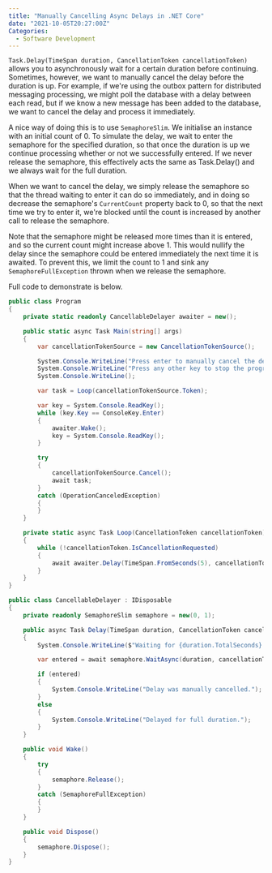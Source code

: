 ```yaml
---
title: "Manually Cancelling Async Delays in .NET Core"
date: "2021-10-05T20:27:00Z"
Categories:
  - Software Development
---
```


`Task.Delay(TimeSpan duration, CancellationToken cancellationToken)` allows you to asynchronously wait for a certain duration before continuing. Sometimes, however, we want to manually cancel the delay before the duration is up. For example, if we're using the outbox pattern for distributed messaging processing, we might poll the database with a delay between each read, but if we know a new message has been added to the database, we want to cancel the delay and process it immediately.

A nice way of doing this is to use `SemaphoreSlim`. We initialise an instance with an initial count of 0. To simulate the delay, we wait to enter the semaphore for the specified duration, so that once the duration is up we continue processing whether or not we successfully entered. If we never release the semaphore, this effectively acts the same as Task.Delay() and we always wait for the full duration.

When we want to cancel the delay, we simply release the semaphore so that the thread waiting to enter it can do so immediately, and in doing so decrease the semaphore's `CurrentCount` property back to 0, so that the next time we try to enter it, we're blocked until the count is increased by another call to release the semaphore.

Note that the semaphore might be released more times than it is entered, and so the current count might increase above 1. This would nullify the delay since the semaphore could be entered immediately the next time it is awaited. To prevent this, we limit the count to 1 and sink any `SemaphoreFullException` thrown when we release the semaphore.

Full code to demonstrate is below.

```csharp
public class Program
{
    private static readonly CancellableDelayer awaiter = new();

    public static async Task Main(string[] args)
    {
        var cancellationTokenSource = new CancellationTokenSource();

        System.Console.WriteLine("Press enter to manually cancel the delay.");
        System.Console.WriteLine("Press any other key to stop the program.");
        System.Console.WriteLine();

        var task = Loop(cancellationTokenSource.Token);

        var key = System.Console.ReadKey();
        while (key.Key == ConsoleKey.Enter)
        {
            awaiter.Wake();
            key = System.Console.ReadKey();
        }

        try
        {
            cancellationTokenSource.Cancel();
            await task;
        }
        catch (OperationCanceledException)
        {
        }
    }

    private static async Task Loop(CancellationToken cancellationToken)
    {
        while (!cancellationToken.IsCancellationRequested)
        {
            await awaiter.Delay(TimeSpan.FromSeconds(5), cancellationToken);
        }
    }
}

public class CancellableDelayer : IDisposable
{
    private readonly SemaphoreSlim semaphore = new(0, 1);

    public async Task Delay(TimeSpan duration, CancellationToken cancellationToken)
    {
        System.Console.WriteLine($"Waiting for {duration.TotalSeconds} seconds.");

        var entered = await semaphore.WaitAsync(duration, cancellationToken);

        if (entered)
        {
            System.Console.WriteLine("Delay was manually cancelled.");
        }
        else
        {
            System.Console.WriteLine("Delayed for full duration.");
        }
    }

    public void Wake()
    {
        try
        {
            semaphore.Release();
        }
        catch (SemaphoreFullException)
        {
        }
    }

    public void Dispose()
    {
        semaphore.Dispose();
    }
}
```
